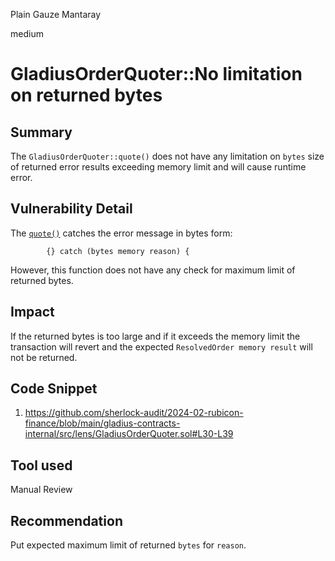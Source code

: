 Plain Gauze Mantaray

medium

# GladiusOrderQuoter::No limitation on returned bytes

## Summary
The `GladiusOrderQuoter::quote()` does not have any limitation on `bytes` size of returned error results exceeding memory limit and will cause runtime error.

## Vulnerability Detail
The [`quote()`](https://github.com/sherlock-audit/2024-02-rubicon-finance/blob/main/gladius-contracts-internal/src/lens/GladiusOrderQuoter.sol#L26-L40) catches the error message in bytes form:
```solidity
        {} catch (bytes memory reason) {
```
However, this function does not  have any check for maximum limit of returned bytes.
## Impact
If the returned bytes is too large and if it exceeds the memory limit the transaction will revert and the expected `ResolvedOrder memory
result` will not be returned.
## Code Snippet
1. https://github.com/sherlock-audit/2024-02-rubicon-finance/blob/main/gladius-contracts-internal/src/lens/GladiusOrderQuoter.sol#L30-L39
## Tool used

Manual Review

## Recommendation
Put expected maximum limit of returned `bytes` for `reason`.